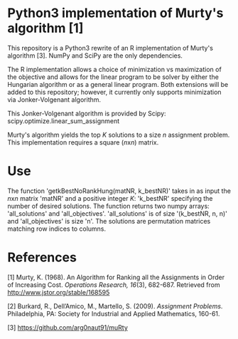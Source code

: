 # Python3 implementation of Murty's algorithm \[1\]

This repository is a Python3 rewrite of an R implementation of Murty's algorithm \[3\]. NumPy and SciPy are the only dependencies. 

The R implementation allows a choice of minimization vs maximization of the objective and allows for the linear program to be solver by either the Hungarian algorithm or as a general linear program. Both extensions will be added to this repository; however, it currently only supports minimization via Jonker-Volgenant algorithm. 

This Jonker-Volgenant algorithm is provided by Scipy: scipy.optimize.linear_sum_assignment

Murty's algorithm yields the top *K* solutions to a size *n* assignment problem. This implementation requires a square (*n*x*n*) matrix. 

# Use

The function 'getkBestNoRankHung(matNR, k_bestNR)' takes in as input the *n*x*n* matrix 'matNR' and a positive integer *K*: 'k_bestNR' specifying the number of desired solutions. The function returns two numpy arrays: 'all_solutions' and 'all_objectives'. 'all_solutions' is of size '(k_bestNR, n, n)' and 'all_objectives' is size 'n'. The solutions are permutation matrices matching row indices to columns. 

# References

\[1\] Murty, K. (1968). An Algorithm for Ranking all the Assignments in
Order of Increasing Cost. *Operations Research, 16*(3), 682-687.
Retrieved from <http://www.jstor.org/stable/168595>

\[2\] Burkard, R., Dell’Amico, M., Martello, S. (2009). *Assignment
Problems*. Philadelphia, PA: Society for Industrial and Applied
Mathematics, 160-61.

\[3\] https://github.com/arg0naut91/muRty
